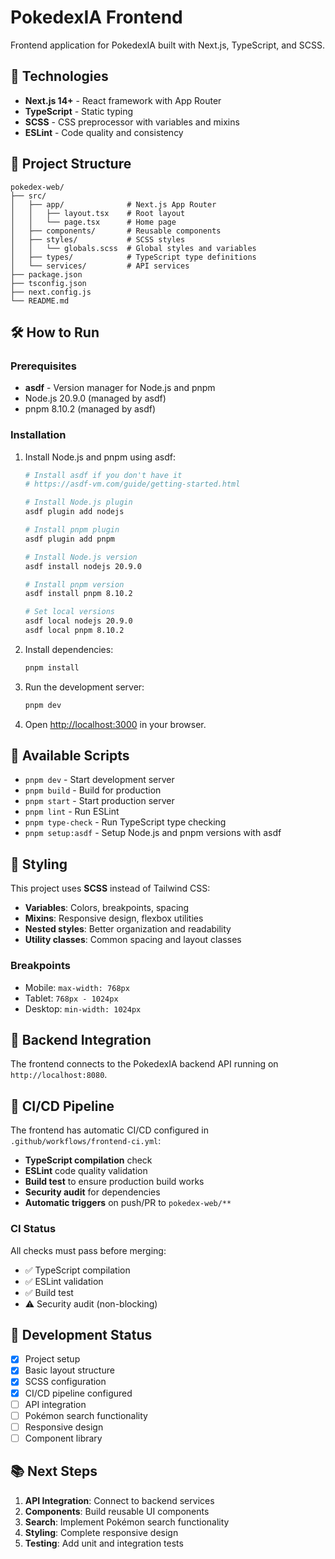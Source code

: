# PokedexIA Frontend

Frontend application for PokedexIA built with Next.js, TypeScript, and SCSS.

## 🚀 Technologies

- **Next.js 14+** - React framework with App Router
- **TypeScript** - Static typing
- **SCSS** - CSS preprocessor with variables and mixins
- **ESLint** - Code quality and consistency

## 📁 Project Structure

```
pokedex-web/
├── src/
│   ├── app/              # Next.js App Router
│   │   ├── layout.tsx    # Root layout
│   │   └── page.tsx      # Home page
│   ├── components/       # Reusable components
│   ├── styles/           # SCSS styles
│   │   └── globals.scss  # Global styles and variables
│   ├── types/            # TypeScript type definitions
│   └── services/         # API services
├── package.json
├── tsconfig.json
├── next.config.js
└── README.md
```

## 🛠️ How to Run

### Prerequisites

- **asdf** - Version manager for Node.js and pnpm
- Node.js 20.9.0 (managed by asdf)
- pnpm 8.10.2 (managed by asdf)

### Installation

1. Install Node.js and pnpm using asdf:

   ```bash
   # Install asdf if you don't have it
   # https://asdf-vm.com/guide/getting-started.html

   # Install Node.js plugin
   asdf plugin add nodejs

   # Install pnpm plugin
   asdf plugin add pnpm

   # Install Node.js version
   asdf install nodejs 20.9.0

   # Install pnpm version
   asdf install pnpm 8.10.2

   # Set local versions
   asdf local nodejs 20.9.0
   asdf local pnpm 8.10.2
   ```

2. Install dependencies:

   ```bash
   pnpm install
   ```

3. Run the development server:

   ```bash
   pnpm dev
   ```

4. Open [http://localhost:3000](http://localhost:3000) in your browser.

## 📝 Available Scripts

- `pnpm dev` - Start development server
- `pnpm build` - Build for production
- `pnpm start` - Start production server
- `pnpm lint` - Run ESLint
- `pnpm type-check` - Run TypeScript type checking
- `pnpm setup:asdf` - Setup Node.js and pnpm versions with asdf

## 🎨 Styling

This project uses **SCSS** instead of Tailwind CSS:

- **Variables**: Colors, breakpoints, spacing
- **Mixins**: Responsive design, flexbox utilities
- **Nested styles**: Better organization and readability
- **Utility classes**: Common spacing and layout classes

### Breakpoints

- Mobile: `max-width: 768px`
- Tablet: `768px - 1024px`
- Desktop: `min-width: 1024px`

## 🔗 Backend Integration

The frontend connects to the PokedexIA backend API running on `http://localhost:8080`.

## 🚀 CI/CD Pipeline

The frontend has automatic CI/CD configured in `.github/workflows/frontend-ci.yml`:

- **TypeScript compilation** check
- **ESLint** code quality validation  
- **Build test** to ensure production build works
- **Security audit** for dependencies
- **Automatic triggers** on push/PR to `pokedex-web/**`

### CI Status

All checks must pass before merging:
- ✅ TypeScript compilation
- ✅ ESLint validation
- ✅ Build test
- ⚠️ Security audit (non-blocking)

## 🚧 Development Status

- [x] Project setup
- [x] Basic layout structure
- [x] SCSS configuration
- [x] CI/CD pipeline configured
- [ ] API integration
- [ ] Pokémon search functionality
- [ ] Responsive design
- [ ] Component library

## 📚 Next Steps

1. **API Integration**: Connect to backend services
2. **Components**: Build reusable UI components
3. **Search**: Implement Pokémon search functionality
4. **Styling**: Complete responsive design
5. **Testing**: Add unit and integration tests
